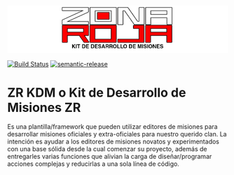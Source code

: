 
![LogoKDM](https://raw.githubusercontent.com/ZR-TECDI/Framework_ZR/master/extras/kdm_logo.png)

[![Build Status](https://travis-ci.org/ZR-TECDI/Framework_ZR.svg?branch=master)](https://travis-ci.org/ZR-TECDI/Framework_ZR) [![semantic-release](https://img.shields.io/badge/%20%20%F0%9F%93%A6%F0%9F%9A%80-semantic--release-e10079.svg)](https://github.com/semantic-release/semantic-release)


# ZR KDM o Kit de Desarrollo de Misiones ZR
Es una plantilla/framework que pueden utilizar editores de misiones para desarrollar misiones oficiales y extra-oficiales para nuestro querido clan. La intención es ayudar a los editores de misiones novatos y experimentados con una base sólida desde la cual comenzar su proyecto, además de entregarles varias funciones que alivian la carga de diseñar/programar acciones complejas y reducirlas a una sola línea de código.

